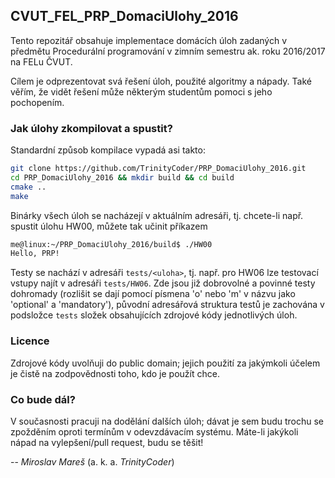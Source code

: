 ## CVUT_FEL_PRP_DomaciUlohy_2016

Tento repozitář obsahuje implementace domácích úloh zadaných v předmětu
Procedurální programování v zimním semestru ak. roku 2016/2017 na FELu ČVUT.

Cílem je odprezentovat svá řešení úloh, použité algoritmy a nápady. Také věřím,
že vidět řešení může některým studentům pomoci s jeho pochopením.

### Jak úlohy zkompilovat a spustit?

Standardní způsob kompilace vypadá asi takto:

```bash
git clone https://github.com/TrinityCoder/PRP_DomaciUlohy_2016.git
cd PRP_DomaciUlohy_2016 && mkdir build && cd build
cmake ..
make
```

Binárky všech úloh se nacházejí v aktuálním adresáři, tj. chcete-li např. spustit
úlohu HW00, můžete tak učinit příkazem

```bash
me@linux:~/PRP_DomaciUlohy_2016/build$ ./HW00
Hello, PRP!
```

Testy se nachází v adresáři `tests/<uloha>`, tj. např. pro HW06 lze testovací vstupy
najít v adresáři `tests/HW06`. Zde jsou již dobrovolné a povinné testy dohromady
(rozlišit se dají pomocí písmena 'o' nebo 'm' v názvu jako 'optional' a 'mandatory'),
původní adresářová struktura testů je zachována v podsložce `tests` složek obsahujících
zdrojové kódy jednotlivých úloh.

### Licence

Zdrojové kódy uvolňuji do public domain; jejich použití za jakýmkoli účelem
je čistě na zodpovědnosti toho, kdo je použít chce.

### Co bude dál?

V současnosti pracuji na dodělání dalších úloh; dávat je sem budu trochu se zpožděním
oproti termínům v odevzdávacím systému. Máte-li jakýkoli nápad na vylepšení/pull request,
budu se těšit!

-- *Miroslav Mareš* (a. k. a. *TrinityCoder*)
